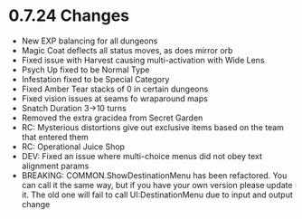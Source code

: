 # 0.7.24 Changes #

* New EXP balancing for all dungeons
* Magic Coat deflects all status moves, as does mirror orb
* Fixed issue with Harvest causing multi-activation with Wide Lens
* Psych Up fixed to be Normal Type
* Infestation fixed to be Special Category
* Fixed Amber Tear stacks of 0 in certain dungeons
* Fixed vision issues at seams fo wraparound maps
* Snatch Duration 3->10 turns
* Removed the extra gracidea from Secret Garden
* RC: Mysterious distortions give out exclusive items based on the team that entered them
* RC: Operational Juice Shop
* DEV: Fixed an issue where multi-choice menus did not obey text alignment params
* BREAKING: COMMON.ShowDestinationMenu has been refactored.  You can call it the same way, but if you have your own version please update it. The old one will fail to call UI:DestinationMenu due to input and output change